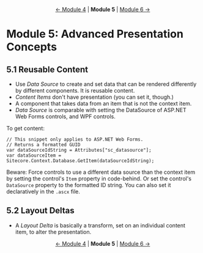 <p align="center">
    <a href="module-4.md">← Module 4</a> | <strong>Module 5</strong> | <a href="module-6.md">Module 6 →</a>
</p>

# Module 5: Advanced Presentation Concepts

## 5.1 Reusable Content

* Use *Data Source* to create and set data that can be rendered differently by different components. It is reusable
  content.
* *Content Items* don't have presentation (you can set it, though.)
* A component that takes data from an item that is not the context item.
* *Data Source* is comparable with setting the DataSource of ASP.NET Web Forms controls, and WPF controls.

To get content:

~~~
// This snippet only applies to ASP.NET Web Forms.
// Returns a formatted GUID
var dataSourceIdString = Attributes["sc_datasource"];
var dataSourceItem = Sitecore.Context.Database.GetItem(dataSourceIdString);
~~~

Beware: Force controls to use a different data source than the context item by setting the control's `Item` property in
code-behind. Or set the control's `DataSource` property to the formatted ID string. You can also set it declaratively in
the `.ascx` file.

## 5.2 Layout Deltas

* A *Layout Delta* is basically a transform, set on an individual content item, to alter the presentation.

<p align="center">
    <a href="module-4.md">← Module 4</a> | <strong>Module 5</strong> | <a href="module-6.md">Module 6 →</a>
</p>
